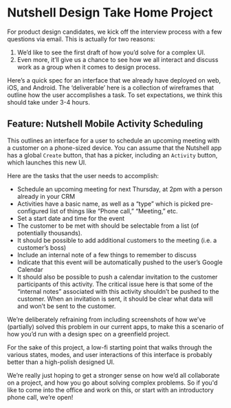 # Nutshell Design Take Home Project

For product design candidates, we kick off the interview process with a few questions via email. This is actually for two reasons:

1. We’d like to see the first draft of how you’d solve for a complex UI.
2. Even more, it’ll give us a chance to see how we all interact and discuss work as a group when it comes to design process.

Here’s a quick spec for an interface that we already have deployed on web, iOS, and Android. The ‘deliverable’ here is a collection of wireframes that outline how the user accomplishes a task. To set expectations, we think this should take under 3-4 hours.

## Feature: Nutshell Mobile Activity Scheduling

This outlines an interface for a user to schedule an upcoming meeting with a customer on a phone-sized device. You can assume that the Nutshell app has a global `Create` button, that has a picker, including an `Activity` button, which launches this new UI.

Here are the tasks that the user needs to accomplish:

- Schedule an upcoming meeting for next Thursday, at 2pm with a person already in your CRM
- Activities have a basic name, as well as a “type” which is picked pre-configured list of things like “Phone call,” “Meeting,” etc.
- Set a start date and time for the event
- The customer to be met with should be selectable from a list (of potentially thousands).
- It should be possible to add additional customers to the meeting (i.e. a customer’s boss)
- Include an internal note of a few things to remember to discuss
- Indicate that this event will be automatically pushed to the user’s Google Calendar
- It should also be possible to push a calendar invitation to the customer participants of this activity. The critical issue here is that some of the “internal notes” associated with this activity shouldn’t be pushed to the customer. When an invitation is sent, it should be clear what data will and won’t be sent to the customer.

We’re deliberately refraining from including screenshots of how we’ve (partially) solved this problem in our current apps, to make this a scenario of how you’d run with a design spec on a greenfield project.

For the sake of this project, a low-fi starting point that walks through the various states, modes, and user interactions of this interface is probably better than a high-polish designed UI.

We’re really just hoping to get a stronger sense on how we’d all collaborate on a project, and how you go about solving complex problems. So if you'd like to come into the office and work on this, or start with an introductory phone call, we’re open!
